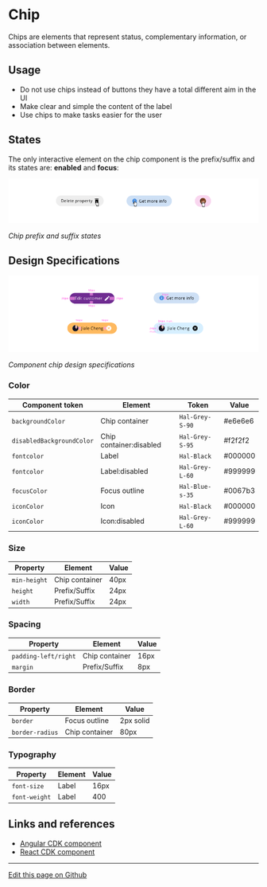 # Chip

Chips are elements that represent status, complementary information, or association between elements.

## Usage

* Do not use chips instead of buttons they have a total different aim in the UI
* Make clear and simple the content of the label
* Use chips to make tasks easier for the user

## States

The only interactive element on the chip component is the prefix/suffix and its states are: **enabled** and **focus**:

![Chip prefix and suffix states](images/chip_states.png)

_Chip prefix and suffix states_

## Design Specifications

![Component chip design specifications](images/chip_specs.png)

_Component chip design specifications_

### Color

| Component token           | Element                   | Token             | Value     |
| ------------------------- | ------------------------- | ----------------- | --------- |
| `backgroundColor`         | Chip container            | `Hal-Grey-S-90`   | #e6e6e6   |
| `disabledBackgroundColor` | Chip container:disabled   | `Hal-Grey-S-95`   | #f2f2f2   |
| `fontcolor`               | Label                     | `Hal-Black`       | #000000	  |
| `fontcolor`               | Label:disabled            | `Hal-Grey-L-60`   | #999999	  |
| `focusColor`              | Focus outline             | `Hal-Blue-s-35`   | #0067b3	  |
| `iconColor`               | Icon                      | `Hal-Black`       | #000000	  |
| `iconColor`               | Icon:disabled             | `Hal-Grey-L-60`   | #999999	  |


### Size

| Property		    | Element			                  | Value		      |
| --------------- | ----------------------------- | -------------	|
| `min-height`		| Chip container		            | 40px		      |
| `height`		    | Prefix/Suffix		              | 24px		      |
| `width`		      | Prefix/Suffix				          | 24px		      |

### Spacing

| Property		          | Element		            | Value	|
| ---------------------	| --------------------- | ----- |
| `padding-left/right`	| Chip container		    | 16px	|
| `margin`	            | Prefix/Suffix			    | 8px	  |


### Border

| Property		    | Element			                  | Value		      |
| --------------- | ----------------------------- | -------------	|
| `border`		    | Focus outline			            | 2px solid	    |
| `border-radius`	| Chip container		            | 80px		      |


### Typography

| Property  	  | Element	  | Value	|
| ------------- | --------- | ----- |
| `font-size`	  | Label 	  | 16px	|
| `font-weight`	| Label		  | 400	  |



## Links and references

* [Angular CDK component](https://developer.dxc.com/tools/angular/next/#/components/chip)
* [React CDK component](https://developer.dxc.com/tools/react/next/#/components/chip)

____________________________________________________________

[Edit this page on Github](https://github.com/dxc-technology/halstack-style-guide/blob/master/guidelines/components/chip/README.md)
